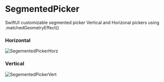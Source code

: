 # SegmentedPicker
SwiftUI customizable segmented picker
Vertical and Horizonal pickers using .matchedGeometryEffect()

### Horizontal

![SegementedPickerHorz](https://github.com/SwiftlySwifting/SegmentedPicker/assets/140545703/f393c25c-7850-4f82-8c5c-b1a5fbc2b33a)

### Vertical

![SegementedPickerVert](https://github.com/SwiftlySwifting/SegmentedPicker/assets/140545703/ffadadfe-ddfc-4816-a94f-1bdd2ff5be14)
